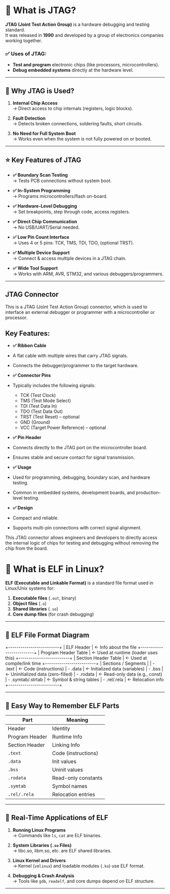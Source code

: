 # 📌 What is JTAG?

**JTAG (Joint Test Action Group)** is a hardware debugging and testing standard.  
It was released in **1990** and developed by a group of electronics companies working together.

### ✅ Uses of JTAG:

- **Test and program** electronic chips (like processors, microcontrollers).
- **Debug embedded systems** directly at the hardware level.

---

## 🔧 Why JTAG is Used?

1. **Internal Chip Access**  
   → Direct access to chip internals (registers, logic blocks).

2. **Fault Detection**  
   → Detects broken connections, soldering faults, short circuits.

3. **No Need for Full System Boot**  
   → Works even when the system is not fully powered on or booted.

---

## ⭐ Key Features of JTAG

- **✅ Boundary Scan Testing**  
  → Tests PCB connections without system boot.

- **✅ In-System Programming**  
  → Programs microcontrollers/flash on-board.

- **✅ Hardware-Level Debugging**  
  → Set breakpoints, step through code, access registers.

- **✅ Direct Chip Communication**  
  → No USB/UART/Serial needed.

- **✅ Low Pin Count Interface**  
  → Uses 4 or 5 pins: TCK, TMS, TDI, TDO, (optional TRST).

- **✅ Multiple Device Support**  
  → Connect & access multiple devices in a JTAG chain.

- **✅ Wide Tool Support**  
  → Works with ARM, AVR, STM32, and various debuggers/programmers.

---

## JTAG Connector

This is a JTAG (Joint Test Action Group) connector, which is used to interface an external debugger or programmer with a microcontroller or processor.

## Key Features:

- **✅ Ribbon Cable**
- A flat cable with multiple wires that carry JTAG signals.
- Connects the debugger/programmer to the target hardware.

- **✅ Connector Pins**
- Typically includes the following signals:
  - TCK (Test Clock)
  - TMS (Test Mode Select)
  - TDI (Test Data In)
  - TDO (Test Data Out)
  - TRST (Test Reset) – optional
  - GND (Ground)
  - VCC (Target Power Reference) – optional

- **✅ Pin Header**
- Connects directly to the JTAG port on the microcontroller board.
- Ensures stable and secure contact for signal transmission.

- **✅ Usage**
- Used for programming, debugging, boundary scan, and hardware testing.
- Common in embedded systems, development boards, and production-level testing.

- **✅ Design**
- Compact and reliable.
- Supports multi-pin connections with correct signal alignment.

This JTAG connector allows engineers and developers to directly access the internal logic of chips for testing and debugging without removing the chip from the board.

# 📁 What is ELF in Linux?

**ELF (Executable and Linkable Format)** is a standard file format used in Linux/Unix systems for:

1. **Executable files** (`.out`, binary)  
2. **Object files** (`.o`)  
3. **Shared libraries** (`.so`)  
4. **Core dump files** (for crash debugging)

---

## 🧱 ELF File Format Diagram

+-------------------------+
| ELF Header | ← Info about the file
+-------------------------+
| Program Header Table | ← Used at runtime (loader uses this)
+-------------------------+
| Section Header Table | ← Used at compile/link time
+-------------------------+
| Sections / Segments |
| - .text | ← Code (instructions)
| - .data | ← Initialized data (variables)
| - .bss | ← Uninitialized data (zero-filled)
| - .rodata | ← Read-only data (e.g., const)
| - .symtab/.strtab | ← Symbol & string tables
| - .rel/.rela | ← Relocation info
+-------------------------+

---

## 🧠 Easy Way to Remember ELF Parts

| Part             | Meaning                   |
|------------------|----------------------------|
| Header           | Identity                  |
| Program Header   | Runtime Info              |
| Section Header   | Linking Info              |
| `.text`          | Code (instructions)       |
| `.data`          | Init values               |
| `.bss`           | Uninit values             |
| `.rodata`        | Read-only constants       |
| `.symtab`        | Symbol names              |
| `.rel/.rela`     | Relocation entries        |

---

## 🚀 Real-Time Applications of ELF

1. **Running Linux Programs**  
   → Commands like `ls`, `cat` are ELF binaries.

2. **System Libraries (`.so` Files)**  
   → libc.so, libm.so, etc. are ELF shared libraries.

3. **Linux Kernel and Drivers**  
   → Kernel (`vmlinux`) and loadable modules (`.ko`) use ELF format.

4. **Debugging & Crash Analysis**  
   → Tools like `gdb`, `readelf`, and core dumps depend on ELF structure.

---

